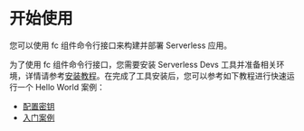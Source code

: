 # 开始使用

您可以使用 fc 组件命令行接口来构建并部署 Serverless 应用。

为了使用 fc 组件命令行接口，您需要安装 Serverless Devs 工具并准备相关环境，详情请参考[安装教程](./Install-tutorial.md)。在完成了工具安装后，您可以参考如下教程进行快速运行一个 Hello World 案例：

- [配置密钥](./Setting-up-credentials.md)
- [入门案例](./Hello-world-application.md)
